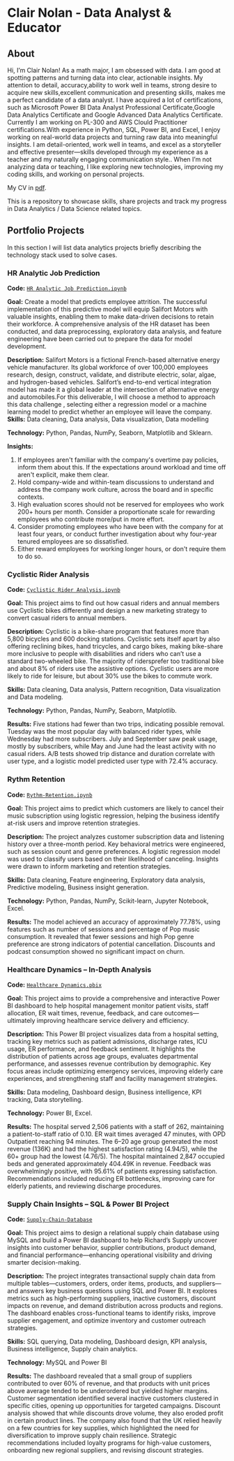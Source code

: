 # Clair Nolan - Data Analyst & Educator
## About
Hi, I’m Clair Nolan! As a math major, I am obsessed with data. I am good at spotting patterns and  turning data into clear, actionable insights. My attention to detail, accuracy,ability to work well in teams, strong desire to acquire new skills,excellent communication and presenting skills, makes me a perfect candidate of a data analyst. 
I have acquired a lot of certifications, such as Microsoft Power BI Data Analyst Professional Certificate,Google Data Analytics Certificate and Google Advanced Data Analytics Certificate. Currently I am working on PL-300 and AWS Clould Practitioner certifications.With experience in Python, SQL, Power BI, and Excel, I enjoy working on real-world data projects and turning raw data into meaningful insights. 
I am detail-oriented, work well in teams, and excel as a storyteller and effective presenter—skills developed through my experience as a teacher and my naturally engaging communication style.. 
When I’m not analyzing data or teaching, I like exploring new technologies, improving my coding skills, and working on personal projects.

My CV in [pdf](https://github.com/Clairzhq/Data-Analysis-Portfolio/blob/main/Clair%20Nolan-CV-1.pdf).

This is a repository to showcase skills, share projects and track my progress in Data Analytics / Data Science related topics.


## Portfolio Projects
In this section I will list data analytics projects briefly describing the technology stack used to solve cases.

### HR Analytic Job Prediction  
**Code:** [`HR Analytic Job Prediction.ipynb`](https://github.com/Clairzhq/HR-Analytics-Job-Prediction/blob/main/Hr%20Analytic%20Job%20Prediction.ipynb)

**Goal:** Create a model that predicts employee attrition. The successful implementation of this predictive model will equip Salifort Motors with valuable insights, enabling them to make data-driven decisions to retain their workforce. A comprehensive analysis of the HR dataset has been conducted, and data preprocessing, exploratory data analysis, and feature engineering have been carried out to prepare the data for model development.  

**Description:** Salifort Motors is a fictional French-based alternative energy vehicle manufacturer. Its global workforce of over 100,000 employees research, design, construct, validate, and distribute electric, solar, algae, and hydrogen-based vehicles. Salifort’s end-to-end vertical integration model has made it a global leader at the intersection of alternative energy and automobiles.For this deliverable, I will choose a method to approach this data challenge , selecting either a regression model or a machine learning model to predict whether an employee will leave the company.
**Skills:** Data cleaning, Data analysis, Data visualization, Data modelling

**Technology:** Python, Pandas, NumPy, Seaborn, Matplotlib and Sklearn.

**Insights:**
1. If employees aren't familiar with the company's overtime pay policies, inform them about this. If the expectations around workload and time off aren't explicit, make them clear. 
2. Hold company-wide and within-team discussions to understand and address the company work culture, across the board and in specific contexts. 
3. High evaluation scores should not be reserved for employees who work 200+ hours per month. Consider a proportionate scale for rewarding employees who contribute more/put in more effort. 
4. Consider promoting employees who have been with the company for at least four years, or conduct further investigation about why four-year tenured employees are so dissatisfied. 
5. Either reward employees for working longer hours, or don't require them to do so.

###   Cyclistic Rider Analysis
**Code:** [`Cyclistic Rider Analysis.ipynb`](https://github.com/Clairzhq/Cyclistic-Rider-Analysis/blob/main/Cyclistic%20Rider%20Analysis.ipynb)

**Goal:** This project aims to find out how casual riders and annual members use Cyclistic bikes differently and design a new marketing strategy to convert casual riders to annual members.  

**Description:** Cyclistic is a bike-share program that features more than 5,800 bicycles and 600 docking stations. Cyclistic sets itself apart by also offering reclining bikes, hand tricycles, and cargo bikes, making bike-share more inclusive to people with disabilities and riders who can’t use a standard two-wheeled bike. The majority of ridersprefer too traditional bike and about 8% of riders use the assistive options. Cyclistic users are more likely to ride for leisure, but about 30% use the bikes to commute work.  

**Skills:** Data cleaning, Data analysis, Pattern recognition, Data visualization and Data modeling.  

**Technology:** Python, Pandas, NumPy, Seaborn, Matplotlib.  

**Results:** Five stations had fewer than two trips, indicating possible removal. Tuesday was the most popular day with balanced rider types, while Wednesday had more subscribers. July and September saw peak usage, mostly by subscribers, while May and June had the least activity with no casual riders. A/B tests showed trip distance and duration correlate with user type, and a logistic model predicted user type with 72.4% accuracy.

### Rythm Retention

**Code:** [`Rythm-Retention.ipynb`](https://github.com/Clairzhq/Rythm-Retention/blob/main/Rythm%20Retention.ipynb)

**Goal:** This project aims to predict which customers are likely to cancel their music subscription using logistic regression, helping the business identify at-risk users and improve retention strategies.

**Description:** The project analyzes customer subscription data and listening history over a three-month period. Key behavioral metrics were engineered, such as session count and genre preferences. A logistic regression model was used to classify users based on their likelihood of canceling. Insights were drawn to inform marketing and retention strategies.

**Skills:** Data cleaning, Feature engineering, Exploratory data analysis, Predictive modeling, Business insight generation.

**Technology:** Python, Pandas, NumPy, Scikit-learn, Jupyter Notebook, Excel.

**Results:** The model achieved an accuracy of approximately 77.78%, using features such as number of sessions and percentage of Pop music consumption. It revealed that fewer sessions and high Pop genre preference are strong indicators of potential cancellation. Discounts and podcast consumption showed no significant impact on churn.


### Healthcare Dynamics – In-Depth Analysis

**Code:** [`Healthcare Dynamics.pbix`](https://github.com/Clairzhq/Hospital-Power-BI-Project)

**Goal:** This project aims to provide a comprehensive and interactive Power BI dashboard to help hospital management monitor patient visits, staff allocation, ER wait times, revenue, feedback, and care outcomes—ultimately improving healthcare service delivery and efficiency.

**Description:** This Power BI project visualizes data from a hospital setting, tracking key metrics such as patient admissions, discharge rates, ICU usage, ER performance, and feedback sentiment. It highlights the distribution of patients across age groups, evaluates departmental performance, and assesses revenue contribution by demographic. Key focus areas include optimizing emergency services, improving elderly care experiences, and strengthening staff and facility management strategies.

**Skills:** Data modeling, Dashboard design, Business intelligence, KPI tracking, Data storytelling.

**Technology:** Power BI, Excel.

**Results:** The hospital served 2,506 patients with a staff of 262, maintaining a patient-to-staff ratio of 0.10. ER wait times averaged 47 minutes, with OPD Outpatient reaching 94 minutes. The 6–20 age group generated the most revenue (136K) and had the highest satisfaction rating (4.94/5), while the 60+ group had the lowest (4.76/5). The hospital maintained 2,847 occupied beds and generated approximately 404.49K in revenue. Feedback was overwhelmingly positive, with 95.61% of patients expressing satisfaction. Recommendations included reducing ER bottlenecks, improving care for elderly patients, and reviewing discharge procedures.

### Supply Chain Insights – SQL & Power BI Project

**Code:** [`Supply-Chain-Database`](https://github.com/Clairzhq/supply_and_chain_sql_project)

**Goal:** This project aims to design a relational supply chain database using MySQL and build a Power BI dashboard to help Richard’s Supply uncover insights into customer behavior, supplier contributions, product demand, and financial performance—enhancing operational visibility and driving smarter decision-making.

**Description:** The project integrates transactional supply chain data from multiple tables—customers, orders, order items, products, and suppliers—and answers key business questions using SQL and Power BI. It explores metrics such as high-performing suppliers, inactive customers, discount impacts on revenue, and demand distribution across products and regions. The dashboard enables cross-functional teams to identify risks, improve supplier engagement, and optimize inventory and customer outreach strategies.

**Skills:** SQL querying, Data modeling, Dashboard design, KPI analysis, Business intelligence, Supply chain analytics.

**Technology:** MySQL and Power BI

**Results:** The dashboard revealed that a small group of suppliers contributed to over 60% of revenue, and that products with unit prices above average tended to be underordered but yielded higher margins. Customer segmentation identified several inactive customers clustered in specific cities, opening up opportunities for targeted campaigns. Discount analysis showed that while discounts drove volume, they also eroded profit in certain product lines. The company also found that the UK relied heavily on a few countries for key supplies, which highlighted the need for diversification to improve supply chain resilience. Strategic recommendations included loyalty programs for high-value customers, onboarding new regional suppliers, and revising discount strategies.


